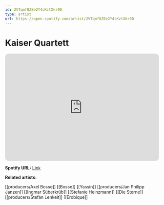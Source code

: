 ```yaml
---
id: 2VTqmf8ZEe2Y4cKztXkr9D
type: artist
url: https://open.spotify.com/artist/2VTqmf8ZEe2Y4cKztXkr9D
---
```

# Kaiser Quartett

<iframe style="border-radius:12px" src="https://open.spotify.com/embed/artist/2VTqmf8ZEe2Y4cKztXkr9D" width="100%" height="352" frameBorder="0" allowfullscreen="" allow="autoplay; clipboard-write; encrypted-media; fullscreen; picture-in-picture" loading="lazy"></iframe>

**Spotify URL:** [Link](https://open.spotify.com/artist/2VTqmf8ZEe2Y4cKztXkr9D)

**Related artists:**

[[producers/Axel Bosse]]
[[Bosse]]
[[Yassin]]
[[producers/Jan Philipp Janzen]]
[[Ingmar Süberkrüb]]
[[Stefanie Heinzmann]]
[[Die Sterne]]
[[producers/Stefan Lenkeit]]
[[Erobique]]
